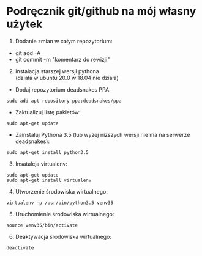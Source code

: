 # Podręcznik git/github na mój własny użytek

1. Dodanie zmian w całym repozytorium:
- git add -A
- git commit -m "komentarz do rewizji"

2. instalacja starszej wersji pythona
<br>(działa w ubuntu 20.0 w 18.04 nie działa)
- Dodaj repozytorium deadsnakes PPA:
```
sudo add-apt-repository ppa:deadsnakes/ppa
```
- Zaktualizuj listę pakietów:
```
sudo apt-get update
```
- Zainstaluj Pythona 3.5 (lub wyżej nizszych wersji nie ma na serwerze deadsnakes):
```
sudo apt-get install python3.5
```

3. Insatalcja virtualenv:
```
sudo apt-get update
sudo apt-get install virtualenv
```

4. Utworzenie środowiska wirtualnego:
```
virtualenv -p /usr/bin/python3.5 venv35
```

5. Uruchomienie środowiska wirtualnego:
```
source venv35/bin/activate
```

6. Deaktywacja środowiska wirtualnego:
```
deactivate
```